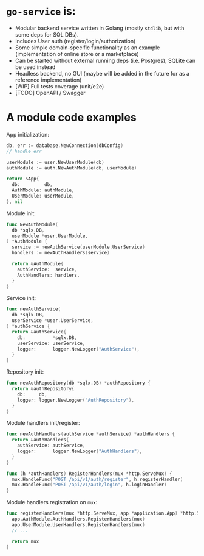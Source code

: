 # `go-service` is:

- Modular backend service written in Golang (mostly `stdlib`, but with some deps for SQL DBs).
- Includes User auth (register/login/authorization)
- Some simple domain-specific functionality as an example (implementation of online store or a marketplace)
- Can be started without external running deps (i.e. Postgres), SQLite can be used instead
- Headless backend, no GUI (maybe will be added in the future for as a reference implementation)
- [WIP] Full tests coverage (unit/e2e)
- [TODO] OpenAPI / Swagger

# A module code examples

App initialization:
```go
db, err := database.NewConnection(dbConfig)
// handle err

userModule := user.NewUserModule(db)
authModule := auth.NewAuthModule(db, userModule)

return &App{
  db:         db,
  AuthModule: authModule,
  UserModule: userModule,
}, nil
```

Module init:
```go
func NewAuthModule(
  db *sqlx.DB,
  userModule *user.UserModule,
) *AuthModule {
  service := newAuthService(userModule.UserService)
  handlers := newAuthHandlers(service)

  return &AuthModule{
    authService:  service,
    AuthHandlers: handlers,
  }
}
```

Service init:
```go
func newAuthService(
  db *sqlx.DB,
  userService *user.UserService,
) *authService {
  return &authService{
    db:          *sqlx.DB,
    userService: userService,
    logger:      logger.NewLogger("AuthService"),
  }
}
```

Repository init:
```go
func newAuthRepository(db *sqlx.DB) *authRepository {
  return &authRepository{
    db:     db,
    logger: logger.NewLogger("AuthRepository"),
  }
}
```

Module handlers init/register:
```go
func newAuthHandlers(authService *authService) *authHandlers {
  return &authHandlers{
    authService: authService,
    logger:      logger.NewLogger("AuthHandlers"),
  }
}

func (h *authHandlers) RegisterHandlers(mux *http.ServeMux) {
  mux.HandleFunc("POST /api/v1/auth/register", h.registerHandler)
  mux.HandleFunc("POST /api/v1/auth/login", h.loginHandler)
}
```

Module handlers registration on `mux`:
```go
func registerHandlers(mux *http.ServeMux, app *application.App) *http.ServeMux {
  app.AuthModule.AuthHandlers.RegisterHandlers(mux)
  app.UserModule.UserHandlers.RegisterHandlers(mux)
  // ...

  return mux
}
```
